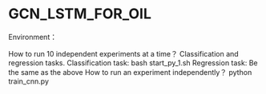 # GCN_LSTM_FOR_OIL
Environment：

How to run 10 independent experiments at a time？ Classification and regression tasks.
Classification task: bash start_py_1.sh
Regression task: Be the same as the above
How to run an experiment independently？
python train_cnn.py
